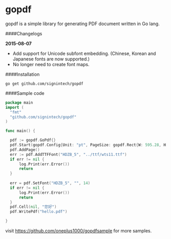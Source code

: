 gopdf
=====

gopdf is a simple library for generating PDF document written in Go lang.



####Changelogs

**2015-08-07**

- Add support for Unicode subfont embedding. (Chinese, Korean and Japanese fonts are now supported.)
- No longer need to create font maps.


####Installation
 ```
 go get github.com/signintech/gopdf
 ```

####Sample code

  ```go
  package main
  import (
	"fmt"
	"github.com/signintech/gopdf"
  )

  func main() {

    pdf := gopdf.GoPdf{}
    pdf.Start(gopdf.Config{Unit: "pt", PageSize: gopdf.Rect{W: 595.28, H: 841.89}}) //595.28, 841.89 = A4
    pdf.AddPage()
    err := pdf.AddTTFFont("HDZB_5", "../ttf/wts11.ttf")
    if err != nil {
        log.Print(err.Error())
        return
    }
    
    err = pdf.SetFont("HDZB_5", "", 14)
    if err != nil {
        log.Print(err.Error())
        return
    }
    pdf.Cell(nil, "您好")
    pdf.WritePdf("hello.pdf")

  }

  ```
  
visit https://github.com/oneplus1000/gopdfsample for more samples.
